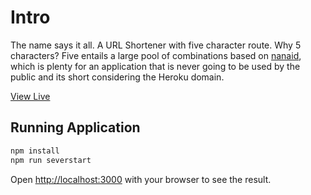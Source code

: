 # Intro

The name says it all. A URL Shortener with five character route. Why 5 characters? Five entails a large pool of combinations based on [nanaid](https://github.com/ai/nanoid), which is plenty for an application that is never going to be used by the public and its short considering the Heroku domain.

[View Live](https://detly.herokuapp.com/)

## Running Application

```bash
npm install
npm run severstart
```

Open [http://localhost:3000](http://localhost:3000) with your browser to see the result.
